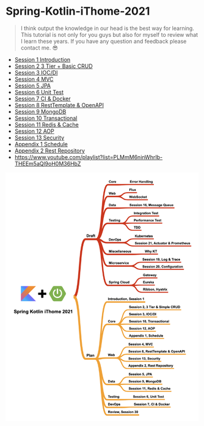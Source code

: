 # Spring-Kotlin-iThome-2021
> I think output the knowledge in our head is the best way for learning. This tutorial is not only for you guys but also for myself to review what I learn these years. If you have any question and feedback please contact me. 😎

* [Session 1 Introduction](https://github.com/b2etw/Spring-Kotlin-iThome-2021/tree/main/sections/section%201)
* [Session 2 3 Tier + Basic CRUD](https://github.com/b2etw/Spring-Kotlin-iThome-2021/tree/main/sections/section%202)
* [Session 3 IOC/DI](https://github.com/b2etw/Spring-Kotlin-iThome-2021/tree/main/sections/Section%203)
* [Session 4 MVC](https://github.com/b2etw/Spring-Kotlin-iThome-2021/tree/main/sections/Section%204)
* [Session 5 JPA](https://github.com/b2etw/Spring-Kotlin-iThome-2021/tree/main/sections/Section%205)
* [Session 6 Unit Test](https://github.com/b2etw/Spring-Kotlin-iThome-2021/tree/main/sections/Section%206)
* [Session 7 CI & Docker](https://github.com/b2etw/Spring-Kotlin-iThome-2021/tree/main/sections/Section%207)
* [Session 8 RestTemplate & OpenAPI](https://github.com/b2etw/Spring-Kotlin-iThome-2021/tree/main/sections/Section%208)
* [Session 9 MongoDB](https://github.com/b2etw/Spring-Kotlin-iThome-2021/tree/main/sections/Section%209)
* [Session 10 Transactional](https://github.com/b2etw/Spring-Kotlin-iThome-2021/tree/main/sections/Section%2010)
* [Session 11 Redis & Cache](https://github.com/b2etw/Spring-Kotlin-iThome-2021/tree/main/sections/Section%2011)
* [Session 12 AOP](https://github.com/b2etw/Spring-Kotlin-iThome-2021/tree/main/sections/Section%2012)
* [Session 13 Security](https://github.com/b2etw/Spring-Kotlin-iThome-2021/tree/main/sections/Section%2013)
* [Appendix 1 Schedule](https://github.com/b2etw/Spring-Kotlin-iThome-2021/tree/main/sections/Appendix%201)
* [Appendix 2 Rest Repository](https://github.com/b2etw/Spring-Kotlin-iThome-2021/tree/main/sections/Appendix%202)
* https://www.youtube.com/playlist?list=PLMmM6ninWhrIb-THEEm5aQl9oH0M36HbZ

![](https://raw.githubusercontent.com/b2etw/Spring-Kotlin-iThome-2021/main/images/Spring%20Kotlin%20iThome%202021%2001251.png)
